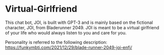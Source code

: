 # Virtual-Girlfriend
This chat bot, JOI, is built with GPT-3 and is mainly based on the fictional character, JOI, from Bladerunner 2049. JOI is meant to be a virtual girlfriend of your life who would always listen to you and care for you.

Personality is referred to the following description: https://funkymbti.com/2021/12/29/blade-runner-2049-joi-enfj/
